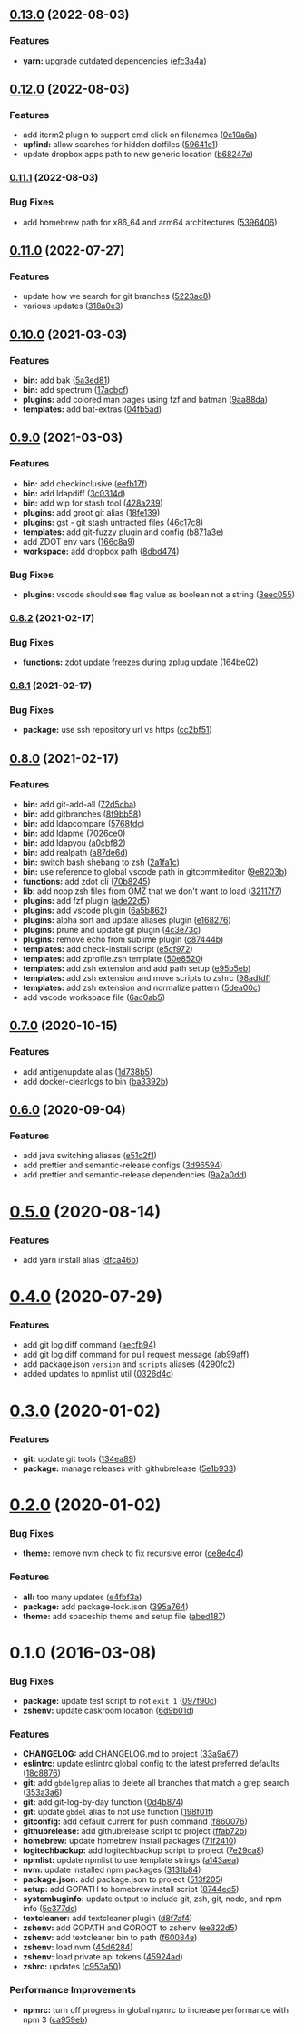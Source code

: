 ## [0.13.0](https://github.com/psyrendust/.dotfiles/compare/v0.12.0...v0.13.0) (2022-08-03)

### Features

- **yarn:** upgrade outdated dependencies ([efc3a4a](https://github.com/psyrendust/.dotfiles/commit/efc3a4aee4dcd62b2a5d1ac062c853208fe4438b))

## [0.12.0](https://github.com/psyrendust/.dotfiles/compare/v0.11.1...v0.12.0) (2022-08-03)

### Features

- add iterm2 plugin to support cmd click on filenames ([0c10a6a](https://github.com/psyrendust/.dotfiles/commit/0c10a6a293db82962348ee61243bfc0883392055))
- **upfind:** allow searches for hidden dotfiles ([59641e1](https://github.com/psyrendust/.dotfiles/commit/59641e1dc5ddad7f056093255f53776f8a3a30aa))
- update dropbox apps path to new generic location ([b68247e](https://github.com/psyrendust/.dotfiles/commit/b68247e89c7d10c1051d037e689ebb00266090a9))

### [0.11.1](https://github.com/psyrendust/.dotfiles/compare/v0.11.0...v0.11.1) (2022-08-03)

### Bug Fixes

- add homebrew path for x86_64 and arm64 architectures ([5396406](https://github.com/psyrendust/.dotfiles/commit/5396406fb6f85006950e4b305f20c196232f3190))

## [0.11.0](https://github.com/psyrendust/.dotfiles/compare/v0.10.0...v0.11.0) (2022-07-27)

### Features

- update how we search for git branches ([5223ac8](https://github.com/psyrendust/.dotfiles/commit/5223ac84cc371339e061ce229b2ad8667f34bebd))
- various updates ([318a0e3](https://github.com/psyrendust/.dotfiles/commit/318a0e3b72ecf0e5ba7a8eee0a0d77fb404f40bd))

## [0.10.0](https://github.com/psyrendust/.dotfiles/compare/v0.9.0...v0.10.0) (2021-03-03)

### Features

- **bin:** add bak ([5a3ed81](https://github.com/psyrendust/.dotfiles/commit/5a3ed8162d666cbe2215ae8c866aa8284d9ee286))
- **bin:** add spectrum ([17acbcf](https://github.com/psyrendust/.dotfiles/commit/17acbcfab0f766651d3abe9576f78d1c4c6a7bc0))
- **plugins:** add colored man pages using fzf and batman ([9aa88da](https://github.com/psyrendust/.dotfiles/commit/9aa88dac630368496c968abb4c737feb7d53ecae))
- **templates:** add bat-extras ([04fb5ad](https://github.com/psyrendust/.dotfiles/commit/04fb5ad73abde46529b6fb900913deb4cd730383))

## [0.9.0](https://github.com/psyrendust/.dotfiles/compare/v0.8.2...v0.9.0) (2021-03-03)

### Features

- **bin:** add checkinclusive ([eefb17f](https://github.com/psyrendust/.dotfiles/commit/eefb17f77579c375800c46c7ebd8bb622e435a17))
- **bin:** add ldapdiff ([3c0314d](https://github.com/psyrendust/.dotfiles/commit/3c0314dff35b4127e5d6b9eaf64dfea7fcc6f633))
- **bin:** add wip for stash tool ([428a239](https://github.com/psyrendust/.dotfiles/commit/428a239c9ea89eca940528e0b14056d40d06d621))
- **plugins:** add groot git alias ([18fe139](https://github.com/psyrendust/.dotfiles/commit/18fe1390aeb02ef1cd90c2de8c366a0a6c2d6d67))
- **plugins:** gst - git stash untracted files ([46c17c8](https://github.com/psyrendust/.dotfiles/commit/46c17c8a4edc373090de2600f3eb77f52785921c))
- **templates:** add git-fuzzy plugin and config ([b871a3e](https://github.com/psyrendust/.dotfiles/commit/b871a3e3ad38e17a558133956d12c8c98830d74a))
- add ZDOT env vars ([166c8a9](https://github.com/psyrendust/.dotfiles/commit/166c8a9ae0ab003f153cb4b0bc44cd35a7fd7a3b))
- **workspace:** add dropbox path ([8dbd474](https://github.com/psyrendust/.dotfiles/commit/8dbd47453f95099a80ef69ed4369114d7eb00301))

### Bug Fixes

- **plugins:** vscode should see flag value as boolean not a string ([3eec055](https://github.com/psyrendust/.dotfiles/commit/3eec0557ae07b3ef825437f5a561bb5630520c4c))

### [0.8.2](https://github.com/psyrendust/.dotfiles/compare/v0.8.1...v0.8.2) (2021-02-17)

### Bug Fixes

- **functions:** zdot update freezes during zplug update ([164be02](https://github.com/psyrendust/.dotfiles/commit/164be0250917d9a73270f9cb0fe7089f16850e8c))

### [0.8.1](https://github.com/psyrendust/.dotfiles/compare/v0.8.0...v0.8.1) (2021-02-17)

### Bug Fixes

- **package:** use ssh repository url vs https ([cc2bf51](https://github.com/psyrendust/.dotfiles/commit/cc2bf51501e450ac90e8f0f6e23abe133038ccec))

## [0.8.0](https://github.com/psyrendust/.dotfiles/compare/v0.7.0...v0.8.0) (2021-02-17)

### Features

- **bin:** add git-add-all ([72d5cba](https://github.com/psyrendust/.dotfiles/commit/72d5cba2a000401f38e27d5f18b8345012925b51))
- **bin:** add gitbranches ([8f9bb58](https://github.com/psyrendust/.dotfiles/commit/8f9bb58f3d419afe1ea9edd82aecd4a6b39827fb))
- **bin:** add ldapcompare ([5768fdc](https://github.com/psyrendust/.dotfiles/commit/5768fdc9634de375d56be1186671e8edded96034))
- **bin:** add ldapme ([7026ce0](https://github.com/psyrendust/.dotfiles/commit/7026ce0ff200d64fe54b2817e554324cf944b686))
- **bin:** add ldapyou ([a0cbf82](https://github.com/psyrendust/.dotfiles/commit/a0cbf82b4e0e8ef5323a776e93a2c5bc6b47f4a6))
- **bin:** add realpath ([a87de6d](https://github.com/psyrendust/.dotfiles/commit/a87de6dfbeb4c25c04c7668a5f7c1d5631559fc2))
- **bin:** switch bash shebang to zsh ([2a1fa1c](https://github.com/psyrendust/.dotfiles/commit/2a1fa1cfb55c9b9e5e601245fe8daecd7db46880))
- **bin:** use reference to global vscode path in gitcommiteditor ([9e8203b](https://github.com/psyrendust/.dotfiles/commit/9e8203bb53e2923a0c6a79aef4499cd5d19fa570))
- **functions:** add zdot cli ([70b8245](https://github.com/psyrendust/.dotfiles/commit/70b8245446bc89822fadea938841293627a9fa54))
- **lib:** add noop zsh files from OMZ that we don't want to load ([32117f7](https://github.com/psyrendust/.dotfiles/commit/32117f7cb92251040ac9bfde8777c56ee04b6981))
- **plugins:** add fzf plugin ([ade22d5](https://github.com/psyrendust/.dotfiles/commit/ade22d50c35f256f56d914074912dc2edf97a66c))
- **plugins:** add vscode plugin ([6a5b862](https://github.com/psyrendust/.dotfiles/commit/6a5b8623f3fe42fb20cc2087d3afef35cae952d9))
- **plugins:** alpha sort and update aliases plugin ([e168276](https://github.com/psyrendust/.dotfiles/commit/e16827630a13a6a339c0d33e0f7e3c7b069d10cf))
- **plugins:** prune and update git plugin ([4c3e73c](https://github.com/psyrendust/.dotfiles/commit/4c3e73ce2d078a4cd3d03cbf8ba2d5d1775c0d29))
- **plugins:** remove echo from sublime plugin ([c87444b](https://github.com/psyrendust/.dotfiles/commit/c87444bdb6c007562e379480255aee16deadb4f9))
- **templates:** add check-install script ([e5cf972](https://github.com/psyrendust/.dotfiles/commit/e5cf97278814c0ee1cc38f7b6d23b5967722dece))
- **templates:** add zprofile.zsh template ([50e8520](https://github.com/psyrendust/.dotfiles/commit/50e85204b5bb691ab7c87e0916fb1be57d57068b))
- **templates:** add zsh extension and add path setup ([e95b5eb](https://github.com/psyrendust/.dotfiles/commit/e95b5ebe1949a0bfe9de17d314622d8f98baff86))
- **templates:** add zsh extension and move scripts to zshrc ([98adfdf](https://github.com/psyrendust/.dotfiles/commit/98adfdf441049a1b6ee6bb9502205fab1eab2fb6))
- **templates:** add zsh extension and normalize pattern ([5dea00c](https://github.com/psyrendust/.dotfiles/commit/5dea00c49f6deeb147eec11ea6b04a1475877259))
- add vscode workspace file ([6ac0ab5](https://github.com/psyrendust/.dotfiles/commit/6ac0ab553c9ad7a1fbd4c368895974822edbc3b7))

## [0.7.0](https://github.com/psyrendust/.dotfiles/compare/v0.6.0...v0.7.0) (2020-10-15)

### Features

- add antigenupdate alias ([1d738b5](https://github.com/psyrendust/.dotfiles/commit/1d738b56e25f40bb81d405c9e07b0cf7550c94b2))
- add docker-clearlogs to bin ([ba3392b](https://github.com/psyrendust/.dotfiles/commit/ba3392b68cc64bdc05401aa79767f07eef295c35))

## [0.6.0](https://github.com/psyrendust/.dotfiles/compare/v0.5.0...v0.6.0) (2020-09-04)

### Features

- add java switching aliases ([e51c2f1](https://github.com/psyrendust/.dotfiles/commit/e51c2f113e064c02c3d53eb2289ae6d8706342f7))
- add prettier and semantic-release configs ([3d96594](https://github.com/psyrendust/.dotfiles/commit/3d9659416ded8b909dc700acdea3245df28656ca))
- add prettier and semantic-release dependencies ([9a2a0dd](https://github.com/psyrendust/.dotfiles/commit/9a2a0ddb9758c653e923d3afa92bd65161075017))

# [0.5.0](https://github.com/psyrendust/.dotfiles/compare/v0.4.0...v0.5.0) (2020-08-14)

### Features

- add yarn install alias ([dfca46b](https://github.com/psyrendust/.dotfiles/commit/dfca46bfaa3ff10dd6688ea66de840cfcd585e30))

# [0.4.0](https://github.com/psyrendust/.dotfiles/compare/v0.3.0...v0.4.0) (2020-07-29)

### Features

- add git log diff command ([aecfb94](https://github.com/psyrendust/.dotfiles/commit/aecfb940a4b6935b58a7d45055e06b2ac44e46d9))
- add git log diff command for pull request message ([ab99aff](https://github.com/psyrendust/.dotfiles/commit/ab99aff176d30e3a8634dcb9e63a0cf0fb2aa0af))
- add package.json `version` and `scripts` aliases ([4290fc2](https://github.com/psyrendust/.dotfiles/commit/4290fc279621fb96afa591bd6998a11dccacbaf5))
- added updates to npmlist util ([0326d4c](https://github.com/psyrendust/.dotfiles/commit/0326d4c02f94ba99498b785b65a04e03834735c0))

# [0.3.0](https://github.com/psyrendust/.dotfiles/compare/v0.2.0...v0.3.0) (2020-01-02)

### Features

- **git:** update git tools ([134ea89](https://github.com/psyrendust/.dotfiles/commit/134ea8934718b379155c0c282574ff4a641dff3e))
- **package:** manage releases with githubrelease ([5e1b933](https://github.com/psyrendust/.dotfiles/commit/5e1b93358c4bb05c113157d2ad0ae431fbcd25f1))

# [0.2.0](https://github.com/psyrendust/.dotfiles/compare/v0.1.0...v0.2.0) (2020-01-02)

### Bug Fixes

- **theme:** remove nvm check to fix recursive error ([ce8e4c4](https://github.com/psyrendust/.dotfiles/commit/ce8e4c4a0aa8ac7b9f5d5ccadea6f9a16b1de08b))

### Features

- **all:** too many updates ([e4fbf3a](https://github.com/psyrendust/.dotfiles/commit/e4fbf3afbd059f5571cf8fa009444904b09ec413))
- **package:** add package-lock.json ([395a764](https://github.com/psyrendust/.dotfiles/commit/395a7641d5cdc370eb18cdced0411ee2c205e14b))
- **theme:** add spaceship theme and setup file ([abed187](https://github.com/psyrendust/.dotfiles/commit/abed187f38cfd42aba3f8d01ec6c017c68f40985))

<a name="0.1.0"></a>

# 0.1.0 (2016-03-08)

### Bug Fixes

- **package:** update test script to not `exit 1` ([097f90c](https://github.com/psyrendust/.dotfiles/commit/097f90c))
- **zshenv:** update caskroom location ([6d9b01d](https://github.com/psyrendust/.dotfiles/commit/6d9b01d))

### Features

- **CHANGELOG:** add CHANGELOG.md to project ([33a9a67](https://github.com/psyrendust/.dotfiles/commit/33a9a67))
- **eslintrc:** update eslintrc global config to the latest preferred defaults ([18c8876](https://github.com/psyrendust/.dotfiles/commit/18c8876))
- **git:** add `gbdelgrep` alias to delete all branches that match a grep search ([353a3a6](https://github.com/psyrendust/.dotfiles/commit/353a3a6))
- **git:** add git-log-by-day function ([0d4b874](https://github.com/psyrendust/.dotfiles/commit/0d4b874))
- **git:** update `gbdel` alias to not use function ([198f01f](https://github.com/psyrendust/.dotfiles/commit/198f01f))
- **gitconfig:** add default current for push command ([f860076](https://github.com/psyrendust/.dotfiles/commit/f860076))
- **githubrelease:** add githubrelease script to project ([ffab72b](https://github.com/psyrendust/.dotfiles/commit/ffab72b))
- **homebrew:** update homebrew install packages ([71f2410](https://github.com/psyrendust/.dotfiles/commit/71f2410))
- **logitechbackup:** add logitechbackup script to project ([7e29ca8](https://github.com/psyrendust/.dotfiles/commit/7e29ca8))
- **npmlist:** update npmlist to use template strings ([a143aea](https://github.com/psyrendust/.dotfiles/commit/a143aea))
- **nvm:** update installed npm packages ([3131b84](https://github.com/psyrendust/.dotfiles/commit/3131b84))
- **package.json:** add package.json to project ([513f205](https://github.com/psyrendust/.dotfiles/commit/513f205))
- **setup:** add GOPATH to homebrew install script ([8744ed5](https://github.com/psyrendust/.dotfiles/commit/8744ed5))
- **systembuginfo:** update output to include git, zsh, git, node, and npm info ([5e377dc](https://github.com/psyrendust/.dotfiles/commit/5e377dc))
- **textcleaner:** add textcleaner plugin ([d8f7af4](https://github.com/psyrendust/.dotfiles/commit/d8f7af4))
- **zshenv:** add GOPATH and GOROOT to zshenv ([ee322d5](https://github.com/psyrendust/.dotfiles/commit/ee322d5))
- **zshenv:** add textcleaner bin to path ([f60084e](https://github.com/psyrendust/.dotfiles/commit/f60084e))
- **zshenv:** load nvm ([45d6284](https://github.com/psyrendust/.dotfiles/commit/45d6284))
- **zshenv:** load private api tokens ([45924ad](https://github.com/psyrendust/.dotfiles/commit/45924ad))
- **zshrc:** updates ([c953a50](https://github.com/psyrendust/.dotfiles/commit/c953a50))

### Performance Improvements

- **npmrc:** turn off progress in global npmrc to increase performance with npm 3 ([ca959eb](https://github.com/psyrendust/.dotfiles/commit/ca959eb))
